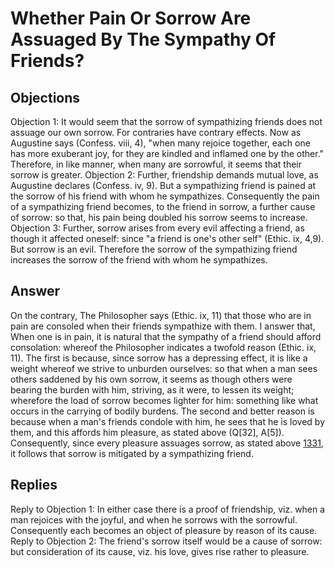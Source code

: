 # Whether Pain Or Sorrow Are Assuaged By The Sympathy Of Friends?
## Objections
Objection 1: It would seem that the sorrow of sympathizing friends does not assuage our own sorrow. For contraries have contrary effects. Now as Augustine says (Confess. viii, 4), "when many rejoice together, each one has more exuberant joy, for they are kindled and inflamed one by the other." Therefore, in like manner, when many are sorrowful, it seems that their sorrow is greater.
Objection 2: Further, friendship demands mutual love, as Augustine declares (Confess. iv, 9). But a sympathizing friend is pained at the sorrow of his friend with whom he sympathizes. Consequently the pain of a sympathizing friend becomes, to the friend in sorrow, a further cause of sorrow: so that, his pain being doubled his sorrow seems to increase.
Objection 3: Further, sorrow arises from every evil affecting a friend, as though it affected oneself: since "a friend is one's other self" (Ethic. ix, 4,9). But sorrow is an evil. Therefore the sorrow of the sympathizing friend increases the sorrow of the friend with whom he sympathizes.
## Answer
On the contrary, The Philosopher says (Ethic. ix, 11) that those who are in pain are consoled when their friends sympathize with them.
I answer that, When one is in pain, it is natural that the sympathy of a friend should afford consolation: whereof the Philosopher indicates a twofold reason (Ethic. ix, 11). The first is because, since sorrow has a depressing effect, it is like a weight whereof we strive to unburden ourselves: so that when a man sees others saddened by his own sorrow, it seems as though others were bearing the burden with him, striving, as it were, to lessen its weight; wherefore the load of sorrow becomes lighter for him: something like what occurs in the carrying of bodily burdens. The second and better reason is because when a man's friends condole with him, he sees that he is loved by them, and this affords him pleasure, as stated above (Q[32], A[5]). Consequently, since every pleasure assuages sorrow, as stated above [1331](A[1]), it follows that sorrow is mitigated by a sympathizing friend.
## Replies
Reply to Objection 1: In either case there is a proof of friendship, viz. when a man rejoices with the joyful, and when he sorrows with the sorrowful. Consequently each becomes an object of pleasure by reason of its cause.
Reply to Objection 2: The friend's sorrow itself would be a cause of sorrow: but consideration of its cause, viz. his love, gives rise rather to pleasure.